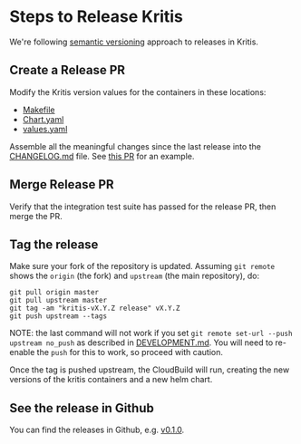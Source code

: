 # Steps to Release Kritis

We're following [semantic versioning](https://semver.org/) approach to releases in Kritis.

## Create a Release PR
Modify the Kritis version values for the containers in these locations:

* [Makefile](Makefile#L19)
* [Chart.yaml](kritis-charts/Chart.yaml#L5)
* [values.yaml](kritis-charts/values.yaml#L8)

Assemble all the meaningful changes since the last release into the [CHANGELOG.md](CHANGELOG.md) file.
See [this PR](https://github.com/grafeas/kritis/pull/244) for an example.

## Merge Release PR
Verify that the integration test suite has passed for the release PR, then merge the PR.

## Tag the release

Make sure your fork of the repository is updated. Assuming `git remote` shows the `origin` (the fork) and `upstream` (the main repository), do:

```
git pull origin master
git pull upstream master
git tag -am "kritis-vX.Y.Z release" vX.Y.Z
git push upstream --tags
```

NOTE: the last command will not work if you set `git remote set-url --push upstream no_push` as described in [DEVELOPMENT.md](DEVELOPMENT.md). You will need to re-enable the `push` for this to work, so proceed with caution.

Once the tag is pushed upstream, the CloudBuild will run, creating the new versions of the kritis containers and a new helm chart.

## See the release in Github
You can find the releases in Github, e.g. [v0.1.0](https://github.com/grafeas/kritis/releases/tag/v0.1.0).
